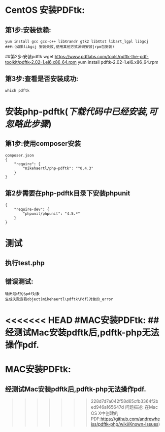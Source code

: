 
# CentOS 安装PDFtk:
## 第1步:安装依赖:
    yum install gcc gcc-c++ libXrandr gtk2 libXtst libart_lgpl libgcj
    ###:(如果libgcj 安装失败,使用其他方式源码安装|rpm包安装)

##第2步:安装pdftk
    wget https://www.pdflabs.com/tools/pdftk-the-pdf-toolkit/pdftk-2.02-1.el6.x86_64.rpm
    yum install pdftk-2.02-1.el6.x86_64.rpm
    
## 第3步:查看是否安装成功:
    which pdftk


# 安装php-pdftk(*下载代码中已经安装,可忽略此步骤*)

## 第1步:使用composer安装
    composer.json
    {
        "require": {
            "mikehaertl/php-pdftk": "^0.4.3"
        }
    }
## 第2步需要在php-pdftk目录下安装phpunit
    {
        "require-dev": {
            "phpunit/phpunit": "4.5.*"
        }
    }

# 测试

## 执行test.php    
    
## 错误测试:
    输出最终的$pdf对象
    生成失败查看object(mikehaertl\pdftk\Pdf)对象的_error

<<<<<<< HEAD
#MAC安装PDFtk:
##经测试Mac安装pdftk后,pdftk-php无法操作pdf.
=======
# MAC安装PDFtk:
## 经测试Mac安装pdftk后,pdftk-php无法操作pdf.
>>>>>>> 228d7d7a042f58d65cfb3364f2bed946a165647d
    问题描述: 在Mac OS X中创建的PDF:https://github.com/andrewheiss/pdftk-php/wiki/Known-Issues)
